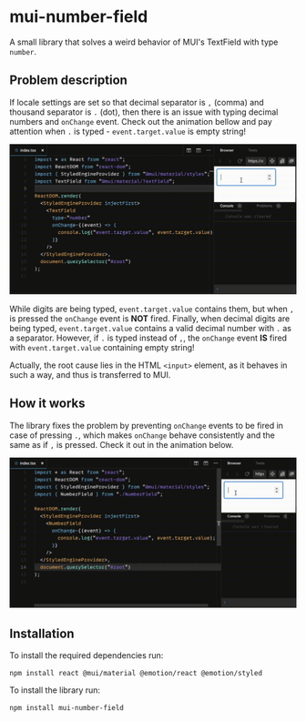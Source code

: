 # mui-number-field

A small library that solves a weird behavior of MUI's TextField with type `number`.

## Problem description
If locale settings are set so that decimal separator is `,` (comma) and thousand separator is `.` (dot), then there is an issue with typing decimal numbers and `onChange` event. Check out the animation bellow and pay attention when `.` is typed - `event.target.value` is empty string!

![](misc/problem_description.gif)

While digits are being typed, `event.target.value` contains them, but when `,` is pressed the `onChange` event is **NOT** fired. Finally, when decimal digits are being typed, `event.target.value` contains a valid decimal number with `.` as a separator. However, if `.` is typed instead of `,`, the `onChange` event **IS** fired with `event.target.value` containing empty string!

Actually, the root cause lies in the HTML `<input>` element, as it behaves in such a way, and thus is transferred to MUI.

## How it works

The library fixes the problem by preventing `onChange` events to be fired in case of pressing `.`, which makes `onChange` behave consistently and the same as if `,` is pressed. Check it out in the animation below.

![](misc/solution.gif)

## Installation

To install the required dependencies run:
```
npm install react @mui/material @emotion/react @emotion/styled
```

To install the library run:
```
npm install mui-number-field
```